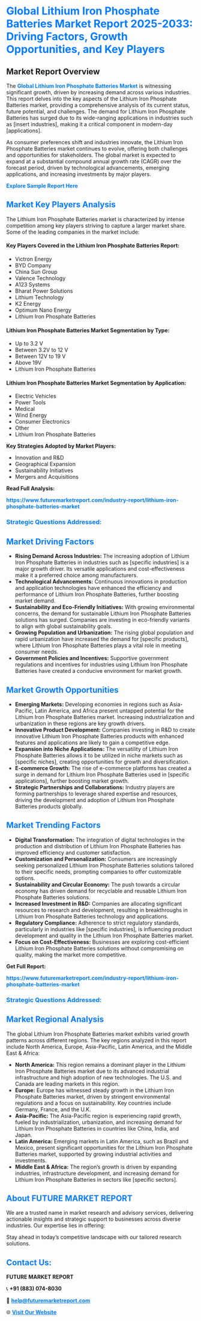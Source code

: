 <h1 style="color: #007BFF;">Global Lithium Iron Phosphate Batteries Market Report 2025-2033: Driving Factors, Growth Opportunities, and Key Players</h1>

<section id="overview">
<h2>Market Report Overview</h2>
<p>The <a href="https://www.futuremarketreport.com/industry-report/lithium-iron-phosphate-batteries-market" style="color: #007BFF; text-decoration: none;"><strong>Global Lithium Iron Phosphate Batteries Market</strong></a> is witnessing significant growth, driven by increasing demand across various industries. This report delves into the key aspects of the Lithium Iron Phosphate Batteries market, providing a comprehensive analysis of its current status, future potential, and challenges. The demand for Lithium Iron Phosphate Batteries has surged due to its wide-ranging applications in industries such as [insert industries], making it a critical component in modern-day [applications].</p>
<p>As consumer preferences shift and industries innovate, the Lithium Iron Phosphate Batteries market continues to evolve, offering both challenges and opportunities for stakeholders. The global market is expected to expand at a substantial compound annual growth rate (CAGR) over the forecast period, driven by technological advancements, emerging applications, and increasing investments by major players.</p>
</section>

<section id="overview">
<p><a href="https://www.futuremarketreport.com/request-sample/reportId=101525" style="color: #007BFF; text-decoration: none;"><strong>Explore Sample Report Here</strong></a></p>
</section>

<section id="key-players">
<h2 style="color: #007BFF;">Market Key Players Analysis</h2>
<p>The Lithium Iron Phosphate Batteries market is characterized by intense competition among key players striving to capture a larger market share. Some of the leading companies in the market include:</p>
<h4>Key Players Covered in the Lithium Iron Phosphate Batteries Report:</h4>
<ul><li>Victron Energy</li><li>BYD Company</li><li>China Sun Group</li><li>Valence Technology</li><li>A123 Systems</li><li>Bharat Power Solutions</li><li>Lithium Technology</li><li>K2 Energy</li><li>Optimum Nano Energy</li><li>Lithium Iron Phosphate Batteries</li></ul>
<h4>Lithium Iron Phosphate Batteries Market Segmentation by Type:</h4>
<ul><li>Up to 3.2 V</li><li>Between 3.2V to 12 V</li><li>Between 12V to 19 V</li><li>Above 19V</li><li>Lithium Iron Phosphate Batteries</li></ul>

<h4>Lithium Iron Phosphate Batteries Market Segmentation by Application:</h4>
<ul><li>Electric Vehicles</li><li>Power Tools</li><li>Medical</li><li>Wind Energy</li><li>Consumer Electronics</li><li>Other</li><li>Lithium Iron Phosphate Batteries</li></ul>
<p><strong>Key Strategies Adopted by Market Players:</strong></p>
<ul>
<li>Innovation and R&D</li>
<li>Geographical Expansion</li>
<li>Sustainability Initiatives</li>
<li>Mergers and Acquisitions</li>
</ul>
</section>

<section>
<p><strong>Read Full Analysis: </strong></p><a href="https://www.futuremarketreport.com/industry-report/lithium-iron-phosphate-batteries-market" style="color: #007BFF; text-decoration: none;"><strong>https://www.futuremarketreport.com/industry-report/lithium-iron-phosphate-batteries-market</strong></a>
<h3 style="color: #007BFF;">Strategic Questions Addressed:</h3>
</section>

<section id="driving-factors">
<h2 style="color: #007BFF;">Market Driving Factors</h2>
<ul>
<li><strong>Rising Demand Across Industries:</strong> The increasing adoption of Lithium Iron Phosphate Batteries in industries such as [specific industries] is a major growth driver. Its versatile applications and cost-effectiveness make it a preferred choice among manufacturers.</li>
<li><strong>Technological Advancements:</strong> Continuous innovations in production and application technologies have enhanced the efficiency and performance of Lithium Iron Phosphate Batteries, further boosting market demand.</li>
<li><strong>Sustainability and Eco-Friendly Initiatives:</strong> With growing environmental concerns, the demand for sustainable Lithium Iron Phosphate Batteries solutions has surged. Companies are investing in eco-friendly variants to align with global sustainability goals.</li>
<li><strong>Growing Population and Urbanization:</strong> The rising global population and rapid urbanization have increased the demand for [specific products], where Lithium Iron Phosphate Batteries plays a vital role in meeting consumer needs.</li>
<li><strong>Government Policies and Incentives:</strong> Supportive government regulations and incentives for industries using Lithium Iron Phosphate Batteries have created a conducive environment for market growth.</li>
</ul>
</section>

<section id="growth-opportunities">
<h2 style="color: #007BFF;">Market Growth Opportunities</h2>
<ul>
<li><strong>Emerging Markets:</strong> Developing economies in regions such as Asia-Pacific, Latin America, and Africa present untapped potential for the Lithium Iron Phosphate Batteries market. Increasing industrialization and urbanization in these regions are key growth drivers.</li>
<li><strong>Innovative Product Development:</strong> Companies investing in R&D to create innovative Lithium Iron Phosphate Batteries products with enhanced features and applications are likely to gain a competitive edge.</li>
<li><strong>Expansion into Niche Applications:</strong> The versatility of Lithium Iron Phosphate Batteries allows it to be utilized in niche markets such as [specific niches], creating opportunities for growth and diversification.</li>
<li><strong>E-commerce Growth:</strong> The rise of e-commerce platforms has created a surge in demand for Lithium Iron Phosphate Batteries used in [specific applications], further boosting market growth.</li>
<li><strong>Strategic Partnerships and Collaborations:</strong> Industry players are forming partnerships to leverage shared expertise and resources, driving the development and adoption of Lithium Iron Phosphate Batteries products globally.</li>
</ul>
</section>

<section id="trending-factors">
<h2 style="color: #007BFF;">Market Trending Factors</h2>
<ul>
<li><strong>Digital Transformation:</strong> The integration of digital technologies in the production and distribution of Lithium Iron Phosphate Batteries has improved efficiency and customer satisfaction.</li>
<li><strong>Customization and Personalization:</strong> Consumers are increasingly seeking personalized Lithium Iron Phosphate Batteries solutions tailored to their specific needs, prompting companies to offer customizable options.</li>
<li><strong>Sustainability and Circular Economy:</strong> The push towards a circular economy has driven demand for recyclable and reusable Lithium Iron Phosphate Batteries solutions.</li>
<li><strong>Increased Investment in R&D:</strong> Companies are allocating significant resources to research and development, resulting in breakthroughs in Lithium Iron Phosphate Batteries technology and applications.</li>
<li><strong>Regulatory Compliance:</strong> Adherence to strict regulatory standards, particularly in industries like [specific industries], is influencing product development and quality in the Lithium Iron Phosphate Batteries market.</li>
<li><strong>Focus on Cost-Effectiveness:</strong> Businesses are exploring cost-efficient Lithium Iron Phosphate Batteries solutions without compromising on quality, making the market more competitive.</li>
</ul>
</section>

<section>
<p><strong>Get Full Report: </strong></p><a href="https://www.futuremarketreport.com/industry-report/lithium-iron-phosphate-batteries-market" style="color: #007BFF; text-decoration: none;"><strong>https://www.futuremarketreport.com/industry-report/lithium-iron-phosphate-batteries-market</strong></a>
<h3 style="color: #007BFF;">Strategic Questions Addressed:</h3>
</section>


<section id="regional-analysis">
<h2 style="color: #007BFF;">Market Regional Analysis</h2>
<p>The global Lithium Iron Phosphate Batteries market exhibits varied growth patterns across different regions. The key regions analyzed in this report include North America, Europe, Asia-Pacific, Latin America, and the Middle East & Africa:</p>
<ul>
<li><strong>North America:</strong> This region remains a dominant player in the Lithium Iron Phosphate Batteries market due to its advanced industrial infrastructure and high adoption of new technologies. The U.S. and Canada are leading markets in this region.</li>
<li><strong>Europe:</strong> Europe has witnessed steady growth in the Lithium Iron Phosphate Batteries market, driven by stringent environmental regulations and a focus on sustainability. Key countries include Germany, France, and the U.K.</li>
<li><strong>Asia-Pacific:</strong> The Asia-Pacific region is experiencing rapid growth, fueled by industrialization, urbanization, and increasing demand for Lithium Iron Phosphate Batteries in countries like China, India, and Japan.</li>
<li><strong>Latin America:</strong> Emerging markets in Latin America, such as Brazil and Mexico, present significant opportunities for the Lithium Iron Phosphate Batteries market, supported by growing industrial activities and investments.</li>
<li><strong>Middle East & Africa:</strong> The region’s growth is driven by expanding industries, infrastructure development, and increasing demand for Lithium Iron Phosphate Batteries in sectors like [specific sectors].</li>
</ul>
</section>

<footer>
<h2 style="color: #007BFF;">About FUTURE MARKET REPORT</h2>
<p>We are a trusted name in market research and advisory services, delivering actionable insights and strategic support to businesses across diverse industries. Our expertise lies in offering:</p>

<p>Stay ahead in today’s competitive landscape with our tailored research solutions.</p>

<h2 style="color: #007BFF;">Contact Us:</h2>
<p><strong>FUTURE MARKET REPORT</strong></p>
<p>📞 <strong>+91 (883) 074-8030</strong></p>
<p>📧 <strong><a href="mailto:help@futuremarketreport.com" style="color: #007BFF;">help@futuremarketreport.com</a></strong></p>
<p>🌐 <strong><a href="https://www.futuremarketreport.com/" style="color: #007BFF;">Visit Our Website</a></strong></p>
</footer>